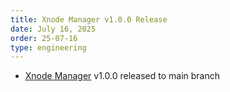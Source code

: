 ```yaml
---
title: Xnode Manager v1.0.0 Release
date: July 16, 2025
order: 25-07-16
type: engineering
---
```


- [Xnode Manager](https://github.com/Openmesh-Network/xnode-manager) v1.0.0 released to main branch

